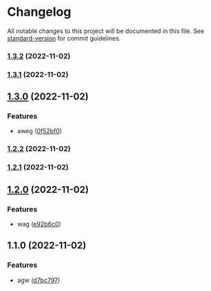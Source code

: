 # Changelog

All notable changes to this project will be documented in this file. See [standard-version](https://github.com/conventional-changelog/standard-version) for commit guidelines.

### [1.3.2](https://github.com/rkdud007/changelog-last-test/compare/v1.3.1...v1.3.2) (2022-11-02)

### [1.3.1](https://github.com/rkdud007/changelog-last-test/compare/v1.3.0...v1.3.1) (2022-11-02)

## [1.3.0](https://github.com/rkdud007/changelog-last-test/compare/v1.2.2...v1.3.0) (2022-11-02)


### Features

* aweg ([0f52bf0](https://github.com/rkdud007/changelog-last-test/commit/0f52bf0c8f2691d3e677b718615daa180473d0d9))

### [1.2.2](https://github.com/rkdud007/changelog-last-test/compare/v1.2.1...v1.2.2) (2022-11-02)

### [1.2.1](https://github.com/rkdud007/changelog-last-test/compare/v1.2.0...v1.2.1) (2022-11-02)

## [1.2.0](https://github.com/rkdud007/changelog-last-test/compare/v1.1.0...v1.2.0) (2022-11-02)


### Features

* wag ([e92b6c0](https://github.com/rkdud007/changelog-last-test/commit/e92b6c063cec9784db58d9b2f7d55dec8894c8ff))

## 1.1.0 (2022-11-02)


### Features

* agw ([d7bc797](https://github.com/rkdud007/changelog-last-test/commit/d7bc7975e43d49871730c1f1ac524fc48f47e260))
